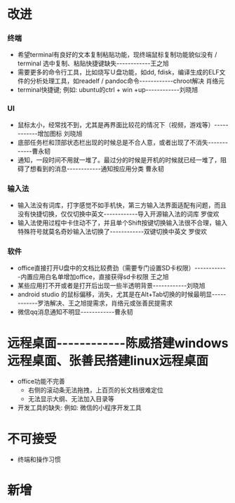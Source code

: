 # 改进
### 终端
   - 希望terminal有良好的文本复制粘贴功能，现终端鼠标复制功能貌似没有 / terminal 选中复制、粘贴快捷键缺失------------王之旭
   - 需要更多的命令行工具，比如烧写Ｕ盘功能，如dd, fdisk，编译生成的ELF文件的分析处理工具，如readelf / pandoc命令------------chroot解决 肖络元
   - terminal快捷键; 例如: ubuntu的ctrl + win +up------------刘晓旭
   
### UI
   - 鼠标太小，经常找不到，尤其是再界面比较花的情况下（视频，游戏等）------------增加图标 刘晓旭
   - 底部任务栏和顶部状态栏出现的时候总是不合人意，或者出现了不消失------------曹永韧
   - 通知，一段时间不用就一堆了。最过分的时候是开机的时候就已经一堆了，阻碍了想看到的消息------------通知按应用分类 曹永韧

### 输入法
   - 输入法没有词库，打字感觉不如手机快，第三方输入法界面适配有问题，而且没有快捷切换，仅仅切换中英文------------导入开源输入法的词库 罗俊欢
   - 输入法使用过程中卡住动不了，并且单个Shift按键切换输入法很不合理，输入特殊符号就莫名奇妙输入法切换了------------双键切换中英文 罗俊欢

### 软件
   - office直接打开U盘中的文档比较费劲（需要专门设置SD卡权限）------------内置应用白名单增加office，直接获得sd卡权限 王之旭
   - 某些应用打不开或者是打开后出现一些半透明背景------------刘晓旭
   - android studio 的鼠标偏移，消失，尤其是在Alt+Tab切换的时候最明显------------罗浩解决、王之旭提需求，肖络元或张善民提需求
   - 微信qq消息通知不明显------------曹永韧
   
# 远程桌面------------陈威搭建windows远程桌面、张善民搭建linux远程桌面
   - office功能不完善
      - 右侧的滚动条无法拖拽，上百页的长文档很难定位
      - 无法显示大纲、无法加入目录等
   - 开发工具的缺失: 例如: 微信的小程序开发工具
 
# 不可接受
   - 终端和操作习惯

# 新增
